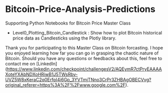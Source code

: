 # Bitcoin-Price-Analysis-Predictions
Supporting Python Notebooks for Bitcoin Price Master Class

- Level0_Plotting_Bitcoin_Candlestick  : Show how to plot Bitcoin historical price data as Candlesticks using the Plotly library.

Thank you for participating to this Master Class on Bitcoin forcasting. I hope you enjoyed learning how far you can go in grasping the chaotic nature of Bitcoin. Should you have any questions or feedbacks about this, feel free to contact me on [LinkedIn] (https://www.linkedin.com/checkpoint/challengesV2/AQEymR7ctPryEAAAAXoteYXAbNDXoHRiwB1J5TWsRbv-UVZ5W8xKeraC2q0ErfpI4i6Gp_3YVTmjTNno3CrPr3ZHBAgOBECVvg?original_referer=https%3A%2F%2Fwww.google.com%2F).
